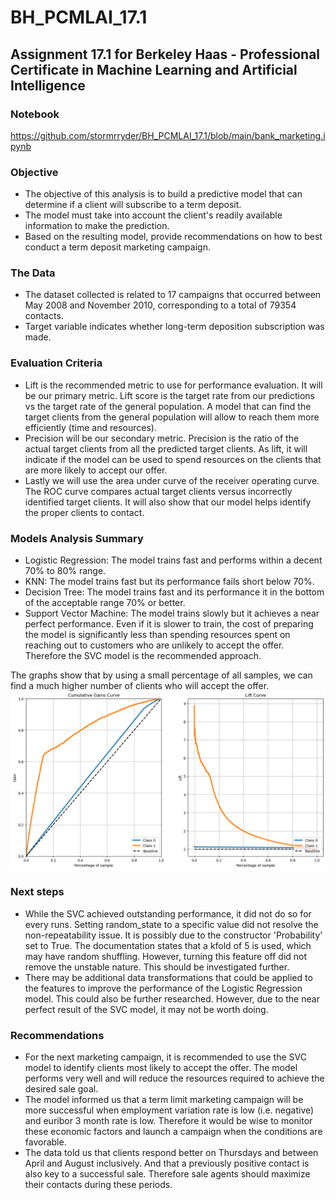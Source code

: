 # BH_PCMLAI_17.1

## Assignment 17.1 for Berkeley Haas - Professional Certificate in Machine Learning and Artificial Intelligence

### Notebook
https://github.com/stormrryder/BH_PCMLAI_17.1/blob/main/bank_marketing.ipynb

### Objective
- The objective of this analysis is to build a predictive model that can determine if a client will subscribe to a term deposit.
- The model must take into account the client's readily available information to make the prediction.
- Based on the resulting model, provide recommendations on how to best conduct a term deposit marketing campaign.

### The Data
- The dataset collected is related to 17 campaigns that occurred between May 2008 and November 2010, corresponding to a total of 79354 contacts.
- Target variable indicates whether long-term deposition subscription was made.

### Evaluation Criteria
- Lift is the recommended metric to use for performance evaluation. It will be our primary metric. Lift score is the target rate from our predictions vs the target rate of the general population. A model that can find the target clients from the general population will allow to reach them more efficiently (time and resources).
- Precision will be our secondary metric. Precision is the ratio of the actual target clients from all the predicted target clients. As lift, it will indicate if the model can be used to spend resources on the clients that are more likely to accept our offer.
- Lastly we will use the area under curve of the receiver operating curve. The ROC curve compares actual target clients versus incorrectly identified target clients. It will also show that our model helps identify the proper clients to contact.

### Models Analysis Summary
- Logistic Regression: The model trains fast and performs within a decent 70% to 80% range.
- KNN: The model trains fast but its performance fails short below 70%.
- Decision Tree: The model trains fast and its performance it in the bottom of the acceptable range 70% or better.
- Support Vector Machine: The model trains slowly but it achieves a near perfect performance. Even if it is slower to train, the cost of preparing the model is significantly less than spending resources spent on reaching out to customers who are unlikely to accept the offer. Therefore the SVC model is the recommended approach.

The graphs show that by using a small percentage of all samples, we can find a much higher number of clients who will accept the offer.
![](./images/lift_charts.png)


### Next steps
- While the SVC achieved outstanding performance, it did not do so for every runs. Setting random_state to a specific value did not resolve the non-repeatability issue. It is possibly due to the constructor 'Probability' set to True. The documentation states that a kfold of 5 is used, which may have random shuffling. However, turning this feature off did not remove the unstable nature. This should be investigated further.
- There may be additional data transformations that could be applied to the features to improve the performance of the Logistic Regression model. This could also be further researched. However, due to the near perfect result of the SVC model, it may not be worth doing.

### Recommendations
- For the next marketing campaign, it is recommended to use the SVC model to identify clients most likely to accept the offer. The model performs very well and will reduce the resources required to achieve the desired sale goal.
- The model informed us that a term limit marketing campaign will be more successful when employment variation rate is low (i.e. negative) and euribor 3 month rate is low. Therefore it would be wise to monitor these economic factors and launch a campaign when the conditions are favorable.
- The data told us that clients respond better on Thursdays and between April and August inclusively. And that a previously positive contact is also key to a successful sale. Therefore sale agents should maximize their contacts during these periods.

